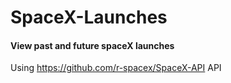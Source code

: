 # SpaceX-Launches

#### View past and future spaceX launches

Using https://github.com/r-spacex/SpaceX-API API